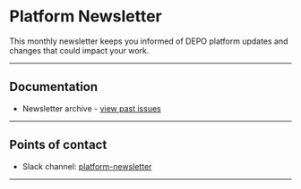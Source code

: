 # **Platform Newsletter**

This monthly newsletter keeps you informed of DEPO platform updates and changes that could impact your work. 

------

## Documentation

* Newsletter archive - [view past issues](https://github.com/department-of-veterans-affairs/va.gov-team/blob/master/platform/platform-newsletter/archive.md)

------

## Points of contact

* Slack channel: [platform-newsletter](https://dsva.slack.com/archives/C0126N46NLS)

------



